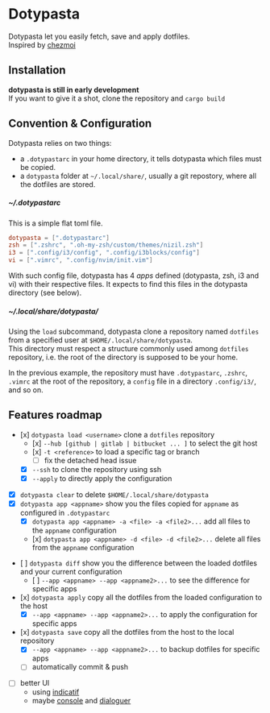 # Dotypasta

Dotypasta let you easily fetch, save and apply dotfiles.  
Inspired by [chezmoi](https://chezmoi.io)

## Installation

**dotypasta is still in early development**  
If you want to give it a shot, clone the repository and `cargo build`

## Convention & Configuration

Dotypasta relies on two things:
- a `.dotypastarc` in your home directory, it tells dotypasta which files must be copied.
- a `dotypasta` folder at `~/.local/share/`, usually a git repostory, where all the dotfiles are stored.

##### ~/.dotypastarc

This is a simple flat toml file.
```toml
dotypasta = [".dotypastarc"]
zsh = [".zshrc", ".oh-my-zsh/custom/themes/nizil.zsh"]
i3 = [".config/i3/config", ".config/i3blocks/config"]
vi = [".vimrc", ".config/nvim/init.vim"]
```
With such config file, dotypasta has 4 *apps* defined (dotypasta, zsh, i3 and vi) with their respective files. It expects to find this files in the dotypasta directory (see below).

##### ~/.local/share/dotypasta/

Using the `load` subcommand, dotypasta clone a repository named `dotfiles` from a specified user at `$HOME/.local/share/dotypasta`.  
This directory must respect a structure commonly used among `dotfiles` repository, i.e. the root of the directory is supposed to be your home.

In the previous example, the repository must have `.dotypastarc`, `.zshrc`, `.vimrc` at the root of the repository, a `config` file in a directory `.config/i3/`, and so on.

## Features roadmap

- [x] `dotypasta load <username>` clone a `dotfiles` repository
  - [x] `--hub [github | gitlab | bitbucket ... ]` to select the git host 
  - [x] `-t <reference>` to load a specific tag or branch
    - [ ] fix the detached head issue
  - [x] `--ssh` to clone the repository using ssh
  - [x] `--apply` to directly apply the configuration
- [x] `dotypasta clear` to delete `$HOME/.local/share/dotypasta`
- [x] `dotypasta app <appname>` show you the files copied for `appname` as configured in `.dotypastarc`
  - [x] `dotypasta app <appname> -a <file> -a <file2>...` add all files to the `appname` configuration
  - [x] `dotypasta app <appname> -d <file> -d <file2>...` delete all files from the `appname` configuration
- [ ] `dotypasta diff` show you the difference between the loaded dotfiles and your current configuration
  - [ ] `--app <appname> --app <appname2>...` to see the difference for specific apps
- [x] `dotypasta apply` copy all the dotfiles from the loaded configuration to the host
  - [x] `--app <appname> --app <appname2>...` to apply the configuration for specific apps
- [x] `dotypasta save` copy all the dotfiles from the host to the local repository
  - [x] `--app <appname> --app <appname2>...` to backup dotfiles for specific apps
  - [ ] automatically commit & push
- [ ] better UI 
  - using [indicatif](https://docs.rs/indicatif/latest/indicatif/)
  - maybe [console](https://docs.rs/console/latest/console/) and [dialoguer](https://docs.rs/dialoguer/latest/dialoguer/)
